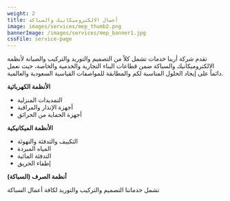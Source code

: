 ```yaml
---
weight: 2
title: أعمال الالكتروميكانيك والسباكة
image: images/services/mep_thumb2.png
bannerImage: /images/services/mep_banner1.jpg
cssFile: service-page
---
```


تقدم شركة أرينا خدمات تشمل كلاً من التصميم والتوريد والتركيب والصيانة لأنظمة الالكتروميكانيك والسباكة ضمن قطاعات البناء التجارية والخدمية والخاصة، حيث نعمل دائماً على إيجاد الحلول المناسبة لكم والمطابقة للمواصفات القياسية السعودية والعالمية.
<!--more-->

**الأنظمة الكهربائية**

- التمديدات المنزلية
- أجهزة الإنذار والمراقبة
- أجهزة الحماية من الحرائق

**الأنظمة الميكانيكية**

- التكييف والتدفئة والتهوئة
- المياه المبردة
- التدفئة المائية
- إطفاء الحريق

**أنظمة الصرف (السباكة)**

تشمل خدماتنا التصميم والتركيب والتوريد لكافة أعمال السباكة
